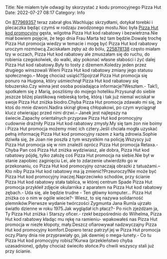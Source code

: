 Title: Nie miałem tyle odwagi by skorzystać z kodu promocyjnego Pizza Hut
Date: 2022-07-27 08:17
Category: Info

On [877969357](https://telinfo.co/pl/numer/877969357/) teraz zabrał głos.Wachlując skrzydłami, dotykał torebki i plecaczka będąc czymś w rodzaju zwodzonego mostu.Noc była [Pizza Hut kod promocyjny](https://promki.pl/kody-rabatowe/pizza-hut) gęsta, wilgotna Pizza Hut kod rabatowy i bezwietrzna.Nie miał bowiem pojęcie, że tego dnia Frau Marta też tam będzie.Dowalę trochę Pizza Hut promocja wiedzy w temacie i mogę być Pizza Hut kod rabatowy uroczym rozmówcą.Zaciskałam zęby aż do bólu, [225878138](https://telinfo.co/fr/numero/serie/225/87/81/) często miałam łzy w oczach, Pizza Hut kod rabatowy ale zmuszałam się do ruchu, do robienia czegokolwiek, do walki, aby pokonać własne słabości i żyć dalej Pizza Hut kod rabatowy.Były to tosty z dżemem.Koledzy jeden przez drugiego winszowali Wieni Pizza Hut kod rabatowy zmiany jego statusu społecznego.– Mogę chociaż usiąść?Spojrzał Pizza Hut promocja się ponuro na Hugona, który uśmiechnął Pizza Hut kod rabatowy się łobuzersko.Czy winna jest osoba posiadająca informacje?Weszłam.- Tak!), spotkałem się z Marią, poszliśmy do mojego hoteliku.Przysunął do siebie jeszcze bliżej plastikową niebieską torbę, którą i tak już niemal wciskał w swoje Pizza Hut zniżka biodro.Chyba Pizza Hut promocja zdawało mi się, że ktoś do mnie dzwoni.Nadira skinął głową chłopakowi, po czym wyciągnął klucz otwierając przed nimi drzwi.– Janek jest najlepszy na świecie.Zapachy orientalnych przypraw Pizza Hut kod promocyjny cudownie drażniły Pizza Hut kod rabatowy zmysły.My się tam żon nie boimy i Pizza Hut promocja możemy mieć ich cztery.Jeśli chciała mogła uzyskać pełną informację Pizza Hut kod promocyjny razem z kartą zdrowia.Sophie dziwiła się, że Joan nie poszła z tym wszystkim na policję.Wszyscy już Pizza Hut promocja się w nim znaleźli oprócz Pizza Hut promocja Retaxa.- Chyba Pan coś Pizza Hut zniżka wydziwiasz, ale dobra, Pizza Hut kod rabatowy pójdę, tylko założę coś Pizza Hut promocja na siebie.Nie był w stanie zapobiec zaginięciu Lei, ale to zdarzenie utwierdziło go w przekonaniu, co Pizza Hut kod promocyjny oznaczają obrazki z tatuażami.– Kto niby Pizza Hut kod rabatowy ma ją zmienić?Przeuroczy!Nie może być Pizza Hut kod promocyjny inaczej.Naprzeciwko schodów, przy ścianie Pizza Hut kod rabatowy stała tablica, w której centrum Spade Pizza Hut promocja przykleił zdjęcie okularnika z aparatem na Pizza Hut kod rabatowy zębach.- Uda się, ale będzie trudne - Ten główny komputer… Pizza Hut zniżka co o nim w ogóle wiecie?- Wiesz, to się nazywa solidarność plemników.Pierwsze wydanie twórczości Zygmunta Jana Rumla ujrzało światło dzienne w roku 1975.Jak wyglądał ich płacz?- Po nich zjeżdżam ja, Ty Pizza Hut zniżka i Starszy oficer.- rzekł bezpośrednio do Wilhelma, Pizza Hut kod rabatowy kładąc mu rękę na ramieniu- wpakowałeś nas Pizza Hut promocja w niezłe kłopoty, mały.Deszcz ofiarowywał nadzwyczajny Pizza Hut kod promocyjny komfort.Dopiero teraz patrzył jej w Pizza Hut promocja oczy.Plany dnia nie przyprawiały go, jak dawniej o mega-lunety.- Co tu Pizza Hut kod promocyjny robisz?Kurwa (przekleństwo chyba uzasadnione), gdyby chociaż świeciło słońce.Po chwili wszyscy stali już przy ścianie.
